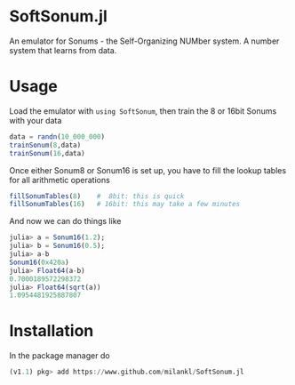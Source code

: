 # SoftSonum.jl
An emulator for Sonums - the Self-Organizing NUMber system. A number system that learns from data.

# Usage
Load the emulator with `using SoftSonum`, then train the 8 or 16bit Sonums with your data
```julia
data = randn(10_000_000)
trainSonum(8,data)
trainSonum(16,data)
```
Once either Sonum8 or Sonum16 is set up, you have to fill the lookup tables for all arithmetic operations
```julia
fillSonumTables(8)    #  8bit: this is quick
fillSonumTables(16)   # 16bit: this may take a few minutes
```
And now we can do things like
```julia
julia> a = Sonum16(1.2);
julia> b = Sonum16(0.5);
julia> a-b
Sonum16(0x420a)
julia> Float64(a-b)
0.7000189572298372
julia> Float64(sqrt(a))
1.0954481925887807
```

# Installation
In the package manager do
```julia
(v1.1) pkg> add https://www.github.com/milankl/SoftSonum.jl
```



